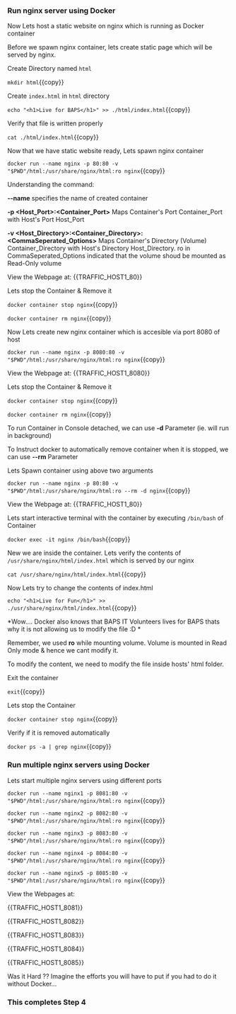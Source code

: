 ### Run nginx server using Docker

Now Lets host a static website on nginx which is running as Docker container

Before we spawn nginx container, lets create static page which will be served by nginx.

Create Directory named `html`

`mkdir html`{{copy}}

Create `index.html` in `html` directory

`echo "<h1>Live for BAPS</h1>" >> ./html/index.html`{{copy}}

Verify that file is written properly

`cat ./html/index.html`{{copy}}

Now that we have static website ready, Lets spawn nginx container

`docker run --name nginx -p 80:80 -v "$PWD"/html:/usr/share/nginx/html:ro nginx`{{copy}}

Understanding the command:

**--name** specifies the name of created container

**-p &lt;Host_Port&gt;:&lt;Container_Port&gt;** Maps Container's Port Container_Port with Host's Port Host_Port

**-v &lt;Host_Directory>:&lt;Container_Directory>:&lt;CommaSeperated_Options&gt;** Maps Container's Directory (Volume) Container_Directory with Host's Directory Host_Directory. ro in CommaSeperated_Options indicated that the volume shoud be mounted as Read-Only volume


View the Webpage at: {{TRAFFIC_HOST1_80}}

Lets stop the Container & Remove it

`docker container stop nginx`{{copy}}

`docker container rm nginx`{{copy}}

Now Lets create new nginx container which is accesible via port 8080 of host

`docker run --name nginx -p 8080:80 -v "$PWD"/html:/usr/share/nginx/html:ro nginx`{{copy}}

View the Webpage at: 
{{TRAFFIC_HOST1_8080}}

Lets stop the Container & Remove it

`docker container stop nginx`{{copy}}

`docker container rm nginx`{{copy}}

To run Container in Console detached, we can use **-d** Parameter (ie. will run in background)

To Instruct docker to automatically remove container when it is stopped, we can use **--rm** Parameter

Lets Spawn container using above two arguments

`docker run --name nginx -p 80:80 -v "$PWD"/html:/usr/share/nginx/html:ro --rm -d nginx`{{copy}}

View the Webpage at: 
{{TRAFFIC_HOST1_80}}

Lets start interactive terminal with the container by executing `/bin/bash` of Container

`docker exec -it nginx /bin/bash`{{copy}}

New we are inside the container. Lets verify the contents of `/usr/share/nginx/html/index.html` which is served by our nginx

`cat /usr/share/nginx/html/index.html`{{copy}}

Now Lets try to change the contents of index.html

`echo "<h1>Live for Fun</h1>" >> ./usr/share/nginx/html/index.html`{{copy}}

*Wow.... Docker also knows that BAPS IT Volunteers lives for BAPS thats why it is not allowing us to modify the file :D *

Remember, we used **ro** while mounting volume. Volume is mounted in Read Only mode & hence we cant modify it.

To modify the content, we need to modify the file inside hosts' html folder. 

Exit the container

`exit`{{copy}}

Lets stop the Container

`docker container stop nginx`{{copy}}

Verify if it is removed automatically

`docker ps -a | grep nginx`{{copy}}

### Run multiple nginx servers using Docker

Lets start multiple nginx servers using different ports

`docker run --name nginx1 -p 8081:80 -v "$PWD"/html:/usr/share/nginx/html:ro nginx`{{copy}}

`docker run --name nginx2 -p 8082:80 -v "$PWD"/html:/usr/share/nginx/html:ro nginx`{{copy}}

`docker run --name nginx3 -p 8083:80 -v "$PWD"/html:/usr/share/nginx/html:ro nginx`{{copy}}

`docker run --name nginx4 -p 8084:80 -v "$PWD"/html:/usr/share/nginx/html:ro nginx`{{copy}}

`docker run --name nginx5 -p 8085:80 -v "$PWD"/html:/usr/share/nginx/html:ro nginx`{{copy}}

View the Webpages at: 

{{TRAFFIC_HOST1_8081}}

{{TRAFFIC_HOST1_8082}}

{{TRAFFIC_HOST1_8083}}

{{TRAFFIC_HOST1_8084}}

{{TRAFFIC_HOST1_8085}}

Was it Hard ?? Imagine the efforts you will have to put if you had to do it without Docker...

### This completes Step 4


